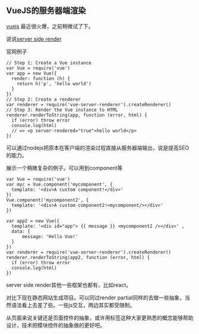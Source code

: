 ## VueJS的服务器端渲染

[vuejs](https://vuejs.org/) 最近很火爆，之前稍微试了下。

说说[server side render](https://vuejs.org/v2/guide/ssr.html)

官网例子

```
// Step 1: Create a Vue instance
var Vue = require('vue')
var app = new Vue({
  render: function (h) {
    return h('p', 'hello world')
  }
})
// Step 2: Create a renderer
var renderer = require('vue-server-renderer').createRenderer()
// Step 3: Render the Vue instance to HTML
renderer.renderToString(app, function (error, html) {
  if (error) throw error
  console.log(html)
  // => <p server-rendered="true">hello world</p>
})

```


可以通过nodejs把原本在客户端的渲染过程直接从服务器端输出，说是提高SEO的能力。

展示一个稍微复杂的例子。可以用到component等

```
var Vue = require('vue')
var myc = Vue.component('mycomponent', {
  template: '<div>A custom component!</div>'
})
Vue.component('mycomponent2', {
  template: '<div>A custom component2!<mycomponent/></div>'
})

var app2 = new Vue({
  template: '<div id="app"> {{ message }} <mycomponent2 /></div>' ,
  data: {
      message: 'Hello Vue!'
  }
})
var renderer = require('vue-server-renderer').createRenderer()
renderer.renderToString(app2, function (error, html) {
  if (error) throw error
  console.log(html)
})
```

server side render其他一些框架也都有，比如react。

对比下现在静态网站生成项目。可以同过render partial同样的去做一些抽象，当然语法看上去差了些。一些js交互，两边其实都受限制。

从页面来说关键还是页面控件的抽象，或许用标签这种大家更熟悉的概念能够帮助设计，技术把模块控件的抽象做的更好吧。
